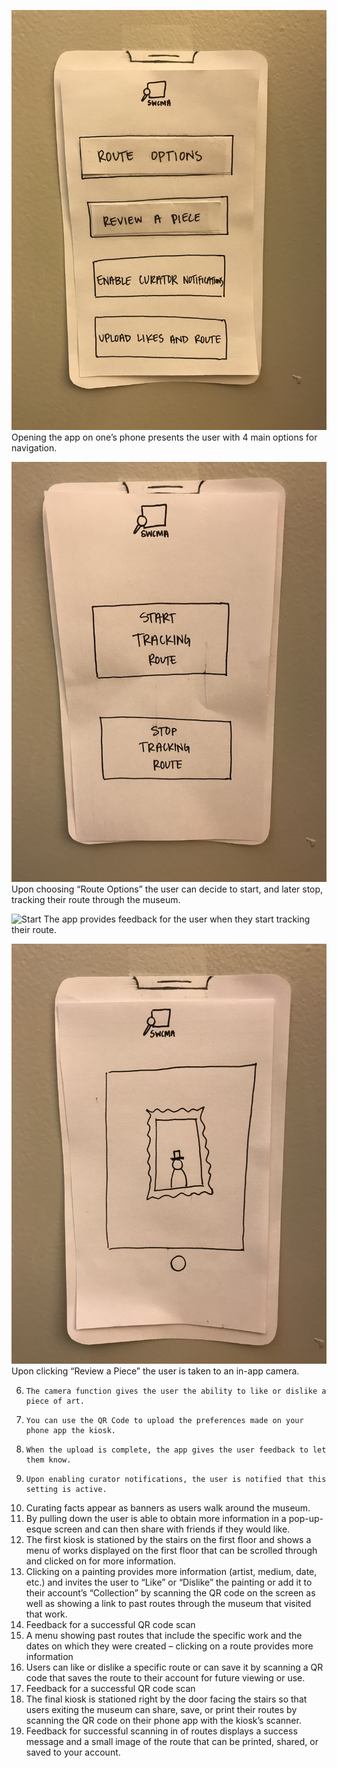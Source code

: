![Menu](/img/appMenu.jpg)
Opening the app on one’s phone presents the user with 4 main options for navigation.

![Route](/img/trackRoute.jpg)
Upon choosing “Route Options” the user can decide to start, and later stop, tracking their route through the museum.

![Start](/img/startTracking.jpg)
The app provides feedback for the user when they start tracking their route.

![Pic](/img/picLike.jpg)
Upon clicking “Review a Piece” the user is taken to an in-app camera.

6.     The camera function gives the user the ability to like or dislike a piece of art.
7.     You can use the QR Code to upload the preferences made on your phone app the kiosk.
8.     When the upload is complete, the app gives the user feedback to let them know.
9.     Upon enabling curator notifications, the user is notified that this setting is active.
10. Curating facts appear as banners as users walk around the museum.
11. By pulling down the user is able to obtain more information in a pop-up-esque screen and can then share with friends if they would like.
12. The first kiosk is stationed by the stairs on the first floor and shows a menu of works displayed on the first floor that can be scrolled through and clicked on for more information.
13. Clicking on a painting provides more information (artist, medium, date, etc.) and invites the user to “Like” or “Dislike” the painting or add it to their account’s “Collection” by scanning the QR code on the screen as well as showing a link to past routes through the museum that visited that work.
14. Feedback for a successful QR code scan
15. A menu showing past routes that include the specific work and the dates on which they were created – clicking on a route provides more information
16. Users can like or dislike a specific route or can save it by scanning a QR code that saves the route to their account for future viewing or use.
17. Feedback for a successful QR code scan
18. The final kiosk is stationed right by the door facing the stairs so that users exiting the museum can share, save, or print their routes by scanning the QR code on their phone app with the kiosk’s scanner.
19. Feedback for successful scanning in of routes displays a success message and a small image of the route that can be printed, shared, or saved to your account.



